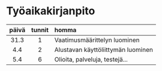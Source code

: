 # Työaikakirjanpito
| päivä | tunnit | homma |
| :---: | :----: | :----|
| 31.3  | 1 | Vaatimusmäärittelyn luominen |
| 4.4   | 2 | Alustavan käyttöliittymän luominen |
| 5.4   | 6 | Olioita, palveluja, testejä... |